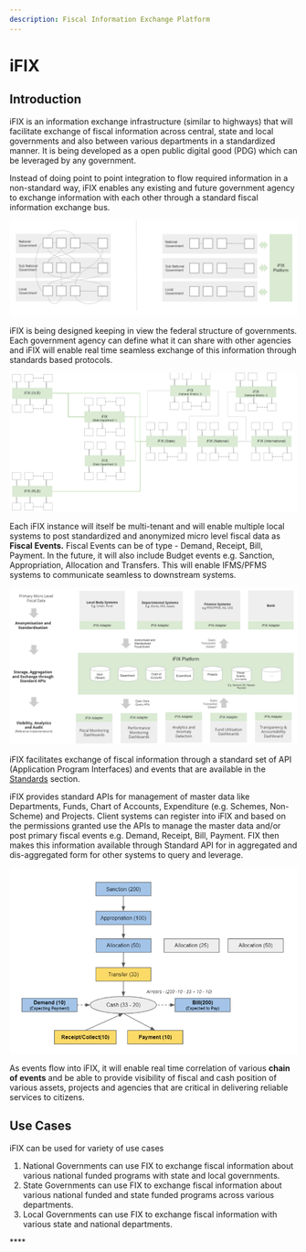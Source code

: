 ```yaml
---
description: Fiscal Information Exchange Platform
---
```


# iFIX

## Introduction

iFIX is an information exchange infrastructure \(similar to highways\) that will facilitate exchange of fiscal information across central, state and local governments and also between various departments in a standardized manner.  It is being developed as a open public digital good \(PDG\) which can be leveraged by any government. 

Instead of doing point to point integration to flow required information in a non-standard way, iFIX enables any existing and future government agency to exchange information with each other through a standard fiscal information exchange bus. 

![Point to Point vs Bus Based Integration](.gitbook/assets/image%20%2845%29.png)

iFIX is being designed keeping in view the federal structure of governments. Each government agency can define what it can share with other agencies and iFIX will enable real time seamless exchange of this information through standards based protocols.

![](.gitbook/assets/image%20%2816%29.png)

Each iFIX instance will itself be multi-tenant and will enable multiple local systems to post standardized and anonymized micro level fiscal data as **Fiscal Events.** Fiscal Events can be of type - Demand, Receipt, Bill, Payment. In the future, it will also include Budget events e.g. Sanction, Appropriation, Allocation and Transfers. This will enable IFMS/PFMS systems to communicate seamless to downstream systems.

![](.gitbook/assets/image%20%2841%29.png)

iFIX facilitates exchange of fiscal information through a standard set of API \(Application Program Interfaces\)  and events that are available in the [Standards](platform/standards/) section.

iFIX provides standard APIs for management of master data like Departments, Funds, Chart of Accounts, Expenditure \(e.g. Schemes, Non-Scheme\) and Projects. Client systems can register into iFIX and based on the permissions granted use the APIs to manage the master data and/or post primary fiscal events e.g. Demand, Receipt, Bill, Payment. FIX then makes this information available through Standard API for in aggregated and dis-aggregated form for other systems to query and leverage.

![Chain of Events](.gitbook/assets/image%20%2854%29.png)

As events flow into iFIX, it will enable real time correlation of various **chain of events** and be able to provide visibility of fiscal and cash position of various assets, projects and agencies that are critical in delivering reliable services to citizens. 

## Use Cases

iFIX can be used for variety of use cases 

1. National Governments can use FIX to exchange fiscal information about various national funded programs with state and local governments.
2. State Governments can use FIX to exchange fiscal information about various national funded and state funded programs across various departments.
3. Local Governments can use FIX to exchange fiscal information with various state and national departments. 

\*\*\*\*

